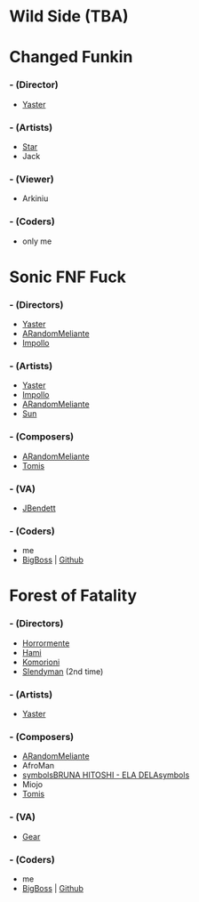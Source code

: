 # Wild Side (TBA)

# Changed Funkin
### - (Director)
- [Yaster](https://twitter.com/YasterWolly)

### - (Artists)
- [Star](https://twitter.com/StarUmbreon1)  
- Jack

### - (Viewer)
- Arkiniu

### - (Coders)
- only me

# Sonic FNF Fuck
### - (Directors)
- [Yaster](https://twitter.com/YasterWolly)
- [ARandomMeliante](https://twitter.com/UmMeliante69lol)
- [Impollo](https://twitter.com/Apollo_X3)

### - (Artists)
- [Yaster](https://twitter.com/YasterWolly)
- [Impollo](https://twitter.com/Apollo_X3)
- [ARandomMeliante](https://twitter.com/UmMeliante69lol)
- [Sun](https://twitter.com/Mimi_or_Sunny)

### - (Composers)
- [ARandomMeliante](https://twitter.com/UmMeliante69lol)
- [Tomis](https://twitter.com/Tomis_Turbando)

### - (VA)
- [JBendett](https://twitter.com/JBendett)

### - (Coders)
- me
- [BigBoss](https://twitter.com/TheBigBoss050)  |  [Github](https://github.com/TheBigB0ss)

# Forest of Fatality 
### - (Directors)
- [Horrormente](https://twitter.com/horrormente)
- [Hami](https://twitter.com/V2Drezim)
- [Komorioni](https://twitter.com/yumekomo_)
- [Slendyman](https://twitter.com/TSlendyman)  (2nd time)
### - (Artists)
- [Yaster](https://twitter.com/YasterWolly)

### - (Composers)
- [ARandomMeliante](https://twitter.com/UmMeliante69lol)
- AfroMan
- [symbolsBRUNA HITOSHI - ELA DELAsymbols](https://twitter.com/BT_Drawings)
- Miojo
- [Tomis](https://twitter.com/Tomis_Turbando)

### - (VA)
- [Gear](https://twitter.com/arthurgod456)
### - (Coders)
- me
- [BigBoss](https://twitter.com/TheBigBoss050)  |  [Github](https://github.com/TheBigB0ss)

